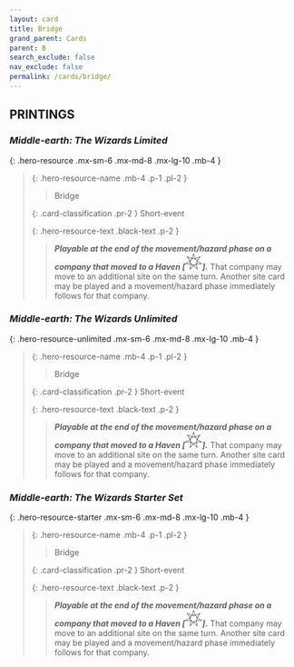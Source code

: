 ```yaml
---
layout: card
title: Bridge
grand_parent: Cards
parent: B
search_exclude: false
nav_exclude: false
permalink: /cards/bridge/
---
```


## PRINTINGS


### _Middle-earth: The Wizards Limited_

{: .hero-resource .mx-sm-6 .mx-md-8 .mx-lg-10 .mb-4 }
> {: .hero-resource-name .mb-4 .p-1 .pl-2 }
> > <div class="card-mp"></div>
> > <div class="card-name">Bridge</div>
>
> {: .card-classification .pr-2 }
> Short-event
>
> {: .hero-resource-text .black-text .p-2 }
> > ***Playable at the end of the movement/hazard phase on a company that moved to a Haven \[![](/assets/images/free-haven.svg)].*** That company may move to an additional site on the same turn. Another site card may be played and a movement/hazard phase immediately follows for that company. 
> 

### _Middle-earth: The Wizards Unlimited_

{: .hero-resource-unlimited .mx-sm-6 .mx-md-8 .mx-lg-10 .mb-4 }
> {: .hero-resource-name .mb-4 .p-1 .pl-2 }
> > <div class="card-mp"></div>
> > <div class="card-name">Bridge</div>
>
> {: .card-classification .pr-2 }
> Short-event
>
> {: .hero-resource-text .black-text .p-2 }
> > ***Playable at the end of the movement/hazard phase on a company that moved to a Haven \[![](/assets/images/free-haven.svg)].*** That company may move to an additional site on the same turn. Another site card may be played and a movement/hazard phase immediately follows for that company. 
> 

### _Middle-earth: The Wizards Starter Set_

{: .hero-resource-starter .mx-sm-6 .mx-md-8 .mx-lg-10 .mb-4 }
> {: .hero-resource-name .mb-4 .p-1 .pl-2 }
> > <div class="card-mp"></div>
> > <div class="card-name">Bridge</div>
>
> {: .card-classification .pr-2 }
> Short-event
>
> {: .hero-resource-text .black-text .p-2 }
> > ***Playable at the end of the movement/hazard phase on a company that moved to a Haven \[![](/assets/images/free-haven.svg)].*** That company may move to an additional site on the same turn. Another site card may be played and a movement/hazard phase immediately follows for that company. 
> 
